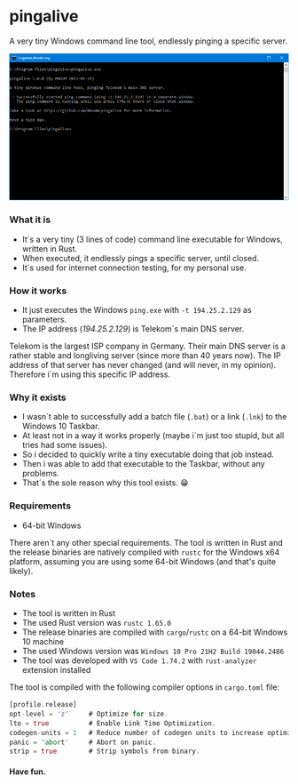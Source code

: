 # pingalive
A very tiny Windows command line tool, endlessly pinging a specific server.

![Screenshot](screenshot.png)

### What it is
- It´s a very tiny (3 lines of code) command line executable for Windows, written in Rust.
- When executed, it endlessly pings a specific server, until closed.
- It´s used for internet connection testing, for my personal use.

### How it works
- It just executes the Windows `ping.exe` with `-t 194.25.2.129` as parameters.
- The IP address (_194.25.2.129_) is Telekom´s main DNS server.

Telekom is the largest ISP company in Germany. Their main DNS server is a rather stable and longliving server (since more than 40 years now). The IP address of that server has never changed (and will never, in my opinion). Therefore i´m using this specific IP address.

### Why it exists
- I wasn´t able to successfully add a batch file (`.bat`) or a link (`.lnk`) to the Windows 10 Taskbar.
- At least not in a way it works properly (maybe i´m just too stupid, but all tries had some issues).
- So i decided to quickly write a tiny executable doing that job instead.
- Then i was able to add that executable to the Taskbar, without any problems.
- That´s the sole reason why this tool exists. :grin:

### Requirements

- 64-bit Windows

There aren´t any other special requirements. The tool is written in Rust and the release binaries are natively compiled with `rustc` for the Windows x64 platform, assuming you are using some 64-bit Windows (and that's quite likely).

### Notes
- The tool is written in Rust
- The used Rust version was `rustc 1.65.0`
- The release binaries are compiled with `cargo`/`rustc` on a 64-bit Windows 10 machine
- The used Windows version was `Windows 10 Pro 21H2 Build 19044.2486`
- The tool was developed with `VS Code 1.74.2` with `rust-analyzer` extension installed

The tool is compiled with the following compiler options in `cargo.toml` file:
```rust
[profile.release]
opt-level = 'z'     # Optimize for size.
lto = true          # Enable Link Time Optimization.
codegen-units = 1   # Reduce number of codegen units to increase optimizations.
panic = 'abort'     # Abort on panic.
strip = true        # Strip symbols from binary.
```

#### Have fun.
